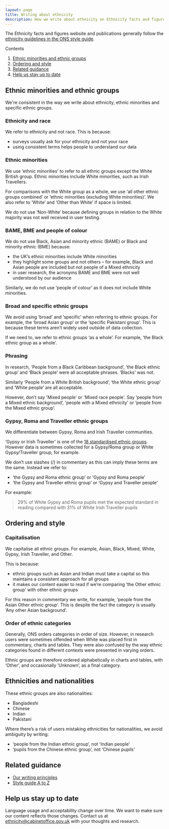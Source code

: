 ```yaml
---
layout: page
title: Writing about ethnicity
description: How we write about ethnicity on Ethnicity facts and figures, including our definition of ethnic minorities, words and phrases we use and avoid, and why we don’t use BAME or BME.
---
```


The Ethnicity facts and figures website and publications generally follow the [ethnicity guidelines in the ONS style guide](https://style.ons.gov.uk/category/house-style/language-and-spelling/#race-and-ethnicity).

Contents
1. [Ethnic minorities and ethnic groups](#ethnic-minorities-and-ethnic-groups)
2. [Ordering and style](#ordering-and-style)
3. [Related guidance](#related-guidance)
4. [Help us stay up to date](#help-us-stay-up-to-date)

## Ethnic minorities and ethnic groups

We're consistent in the way we write about ethnicity, ethnic minorities and specific ethnic groups.

### Ethnicity and race

We refer to ethnicity and not race. This is because:

* surveys usually ask for your ethnicity and not your race
* using consistent terms helps people to understand our data

### Ethnic minorities

We use ‘ethnic minorities’ to refer to all ethnic groups except the White British group. Ethnic minorities include White minorities, such as Irish Travellers.

For comparisons with the White group as a whole, we use ‘all other ethnic groups combined’ or ‘ethnic minorities (excluding White minorities)’. We also refer to ‘White’ and ‘Other than White’ if space is limited.

We do not use ‘Non-White’ because defining groups in relation to the White majority was not well received in user testing.

### BAME, BME and people of colour

We do not use Black, Asian and minority ethnic (BAME) or Black and minority ethnic (BME) because:
* the UK’s ethnic minorities include White minorities
* they highlight some groups and not others – for example, Black and Asian people are included but not people of a Mixed ethnicity
* in user research, the acronyms BAME and BME were not well understood by our audience

Similarly, we do not use ‘people of colour’ as it does not include White minorities.

### Broad and specific ethnic groups

We avoid using ‘broad’ and ‘specific’ when referring to ethnic groups. For example, the ‘broad Asian group’ or the ‘specific Pakistani group’. This is because these terms aren’t widely used outside of data collection.

If we need to, we refer to ethnic groups ‘as a whole’. For example, ‘the Black ethnic group as a whole’.

### Phrasing

In research, ‘People from a Black Caribbean background’, ‘the Black ethnic group’ and ‘Black people’ were all acceptable phrases. ‘Blacks’ was not.

Similarly ‘People from a White British background’, ‘the White ethnic group’ and ‘White people’ are all acceptable.

However, don’t say 'Mixed people' or 'Mixed race people'. Say ‘people from a Mixed ethnic background’, 'people with a Mixed ethnicity' or ‘people from the Mixed ethnic group’.

### Gypsy, Roma and Traveller ethnic groups

We differentiate between Gypsy, Roma and Irish Traveller communities.

‘Gypsy or Irish Traveller’ is one of the [18 standardised ethnic groups](https://www.ethnicity-facts-figures.service.gov.uk/ethnic-groups). However data is sometimes collected for a Gypsy/Roma group or White Gypsy/Traveller group, for example.

We don’t use slashes (/) in commentary as this can imply these terms are the same. Instead we refer to:

* ‘the Gypsy and Roma ethnic group’ or ‘Gypsy and Roma people’
* ‘the Gypsy and Traveller ethnic group’ or ‘Gypsy and Traveller people’

For example:

> 29% of White Gypsy and Roma pupils met the expected standard in reading compared with 31% of White Irish Traveller pupils

## Ordering and style

### Capitalisation

We capitalise all ethnic groups. For example, Asian, Black, Mixed, White, Gypsy, Irish Traveller, and Other.

This is because:

* ethnic groups such as Asian and Indian must take a capital so this maintains a consistent approach for all groups
* it makes our content easier to read if we’re comparing ‘the Other ethnic group’ with other ethnic groups

For this reason in commentary we write, for example, ‘people from the Asian Other ethnic group’. This is despite the fact the category is usually ‘Any other Asian background’.

### Order of ethnic categories

Generally, ONS orders categories in order of size. However, in research users were sometimes offended when White was placed first in commentary, charts and tables. They were also confused by the way ethnic categories found in different contexts were presented in varying orders.

Ethnic groups are therefore ordered alphabetically in charts and tables, with ‘Other’, and occasionally ‘Unknown’, as a final category.

## Ethnicities and nationalities

These ethnic groups are also nationalities:

* Bangladeshi
* Chinese
* Indian
* Pakistani

Where there’s a risk of users mistaking ethnicities for nationalities, we avoid ambiguity by writing:

* ‘people from the Indian ethnic group’, not 'Indian people'
* ‘pupils from the Chinese ethnic group’, not ‘Chinese pupils’


## Related guidance

* [Our writing principles](principles)
* [Style guide A to Z](a-z)


## Help us stay up to date

Language usage and acceptability change over time. We want to make sure our content reflects those changes. Contact us at [ethnicity@cabinetoffice.gov.uk](mailto:ethnicity@cabinetoffice.gov.uk) with your thoughts and research.
